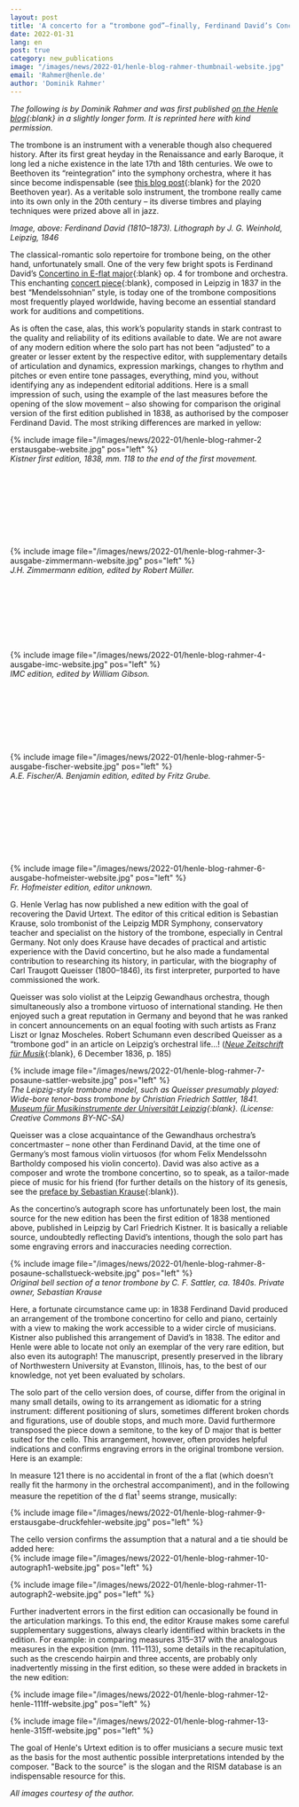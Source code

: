 ```yaml
---
layout: post
title: 'A concerto for a “trombone god”—finally, Ferdinand David’s Concertino op. 4 in Henle Urtext'
date: 2022-01-31
lang: en
post: true
category: new_publications
image: "/images/news/2022-01/henle-blog-rahmer-thumbnail-website.jpg"
email: 'Rahmer@henle.de'
author: 'Dominik Rahmer'
---
```


_The following is by Dominik Rahmer and was first published [on the Henle blog](https://www.henle.de/blog/en/2022/01/17/a-concerto-for-a-trombone-god/){:blank} in a slightly longer form. It is reprinted here with kind permission._

The trombone is an instrument with a venerable though also chequered history. After its first great heyday in the Renaissance and early Baroque, it long led a niche existence in the late 17th and 18th centuries. We owe to Beethoven its “reintegration” into the symphony orchestra, where it has since become indispensable (see [this blog post](https://www.henle.de/blog/de/2020/08/31/die-posaune-in-beethovens-symphonien/){:blank} for the 2020 Beethoven year). As a veritable solo instrument, the trombone really came into its own only in the 20th century – its diverse timbres and playing techniques were prized above all in jazz.  

_Image, above: Ferdinand David (1810–1873). Lithograph by J. G. Weinhold, Leipzig, 1846_  

The classical-romantic solo repertoire for trombone being, on the other hand, unfortunately small. One of the very few bright spots is Ferdinand David’s [Concertino in E-flat major](https://opac.rism.info/search?id=1001004892&View=rism){:blank} op. 4 for trombone and orchestra. This enchanting [concert piece](https://opac.rism.info/search?id=1001004891&View=rism){:blank}, composed in Leipzig in 1837 in the best “Mendelssohnian” style, is today one of the trombone compositions most frequently played worldwide, having become an essential standard work for auditions and competitions.

As is often the case, alas, this work’s popularity stands in stark contrast to the quality and reliability of its editions available to date. We are not aware of any modern edition where the solo part has not been “adjusted” to a greater or lesser extent by the respective editor, with supplementary details of articulation and dynamics, expression markings, changes to rhythm and pitches or even entire tone passages, everything, mind you, without identifying any as independent editorial additions. Here is a small impression of such, using the example of the last measures before the opening of the slow movement – also showing for comparison the original version of the first edition published in 1838, as authorised by the composer Ferdinand David. The most striking differences are marked in yellow:  

{% include image file="/images/news/2022-01/henle-blog-rahmer-2 erstausgabe-website.jpg" pos="left" %}  
_Kistner first edition, 1838, mm. 118 to the end of the first movement._  
&nbsp;  
&nbsp;  
&nbsp;  
&nbsp;  
&nbsp;  
&nbsp;  
&nbsp;  
&nbsp;  

{% include image file="/images/news/2022-01/henle-blog-rahmer-3-ausgabe-zimmermann-website.jpg" pos="left" %}  
_J.H. Zimmermann edition, edited by Robert Müller._  
&nbsp;  
&nbsp;  
&nbsp;  
&nbsp;  
&nbsp;  
&nbsp;  
&nbsp;  
&nbsp;  
{% include image file="/images/news/2022-01/henle-blog-rahmer-4-ausgabe-imc-website.jpg" pos="left" %}  
_IMC edition, edited by William Gibson._
&nbsp;  
&nbsp;  
&nbsp;  
&nbsp;  
&nbsp;  
&nbsp;  
&nbsp;  
&nbsp;   

{% include image file="/images/news/2022-01/henle-blog-rahmer-5-ausgabe-fischer-website.jpg" pos="left" %}  
_A.E. Fischer/A. Benjamin edition, edited by Fritz Grube._  
&nbsp;  
&nbsp;  
&nbsp;  
&nbsp;  
&nbsp;  
&nbsp;  
&nbsp;  
&nbsp;  

{% include image file="/images/news/2022-01/henle-blog-rahmer-6-ausgabe-hofmeister-website.jpg" pos="left" %}  
_Fr. Hofmeister edition, editor unknown._  

G. Henle Verlag has now published a new edition with the goal of recovering the David Urtext. The editor of this critical edition is Sebastian Krause, solo trombonist of the Leipzig MDR Symphony, conservatory teacher and specialist on the history of the trombone, especially in Central Germany. Not only does Krause have decades of practical and artistic experience with the David concertino, but he also made a fundamental contribution to researching its history, in particular, with the biography of Carl Traugott Queisser (1800–1846), its first interpreter, purported to have commissioned the work.  

Queisser was solo violist at the Leipzig Gewandhaus orchestra, though simultaneously also a trombone virtuoso of international standing. He then enjoyed such a great reputation in Germany and beyond that he was ranked in concert announcements on an equal footing with such artists as Franz Liszt or Ignaz Moscheles. Robert Schumann even described Queisser as a “trombone god” in an article on Leipzig’s orchestral life…! ([_Neue Zeitschrift für Musik_](https://www.digitale-sammlungen.de/de/view/bsb10527926?page=194,195){:blank}, 6 December 1836, p. 185)

{% include image file="/images/news/2022-01/henle-blog-rahmer-7-posaune-sattler-website.jpg" pos="left" %}   
_The Leipzig-style trombone model, such as Queisser presumably played: Wide-bore tenor-bass trombone by Christian Friedrich Sattler, 1841. [Museum für Musikinstrumente der Universität Leipzig](https://www.europeana.eu/de/item/09102/_ULEI_M0003731){:blank}. (License: Creative Commons BY-NC-SA)_  

Queisser was a close acquaintance of the Gewandhaus orchestra’s concertmaster – none other than Ferdinand David, at the time one of Germany’s most famous violin virtuosos (for whom Felix Mendelssohn Bartholdy composed his violin concerto). David was also active as a composer and wrote the trombone concertino, so to speak, as a tailor-made piece of music for his friend (for further details on the history of its genesis, see the [preface by Sebastian Krause](https://www.henle.de/media/foreword/1155.pdf){:blank}).  

As the concertino’s autograph score has unfortunately been lost, the main source for the new edition has been the first edition of 1838 mentioned above, published in Leipzig by Carl Friedrich Kistner. It is basically a reliable source, undoubtedly reflecting David’s intentions, though the solo part has some engraving errors and inaccuracies needing correction.  

{% include image file="/images/news/2022-01/henle-blog-rahmer-8-posaune-schallstueck-website.jpg" pos="left" %}  
_Original bell section of a tenor trombone by C. F. Sattler, ca. 1840s. Private owner, Sebastian Krause_  

Here, a fortunate circumstance came up: in 1838 Ferdinand David produced an arrangement of the trombone concertino for cello and piano, certainly with a view to making the work accessible to a wider circle of musicians. Kistner also published this arrangement of David’s in 1838. The editor and Henle were able to locate not only an exemplar of the very rare edition, but also even its autograph! The manuscript, presently preserved in the library of Northwestern University at Evanston, Illinois, has, to the best of our knowledge, not yet been evaluated by scholars.  

The solo part of the cello version does, of course, differ from the original in many small details, owing to its arrangement as idiomatic for a string instrument: different positioning of slurs, sometimes different broken chords and figurations, use of double stops, and much more. David furthermore transposed the piece down a semitone, to the key of D major that is better suited for the cello. This arrangement, however, often provides helpful indications and confirms engraving errors in the original trombone version. Here is an example:  

In measure 121 there is no accidental in front of the a flat (which doesn’t really fit the harmony in the orchestral accompaniment), and in the following measure the repetition of the d flat<sup>1</sup> seems strange, musically:  

{% include image file="/images/news/2022-01/henle-blog-rahmer-9-erstausgabe-druckfehler-website.jpg" pos="left" %}   

The cello version confirms the assumption that a natural and a tie should be added here:  
{% include image file="/images/news/2022-01/henle-blog-rahmer-10-autograph1-website.jpg" pos="left" %}  

{% include image file="/images/news/2022-01/henle-blog-rahmer-11-autograph2-website.jpg" pos="left" %}  

Further inadvertent errors in the first edition can occasionally be found in the articulation markings. To this end, the editor Krause makes some careful supplementary suggestions, always clearly identified within brackets in the edition. For example: in comparing measures 315–317 with the analogous measures in the exposition (mm. 111–113), some details in the recapitulation, such as the crescendo hairpin and three accents, are probably only inadvertently missing in the first edition, so these were added in brackets in the new edition:  

{% include image file="/images/news/2022-01/henle-blog-rahmer-12-henle-111ff-website.jpg" pos="left" %}   

{% include image file="/images/news/2022-01/henle-blog-rahmer-13-henle-315ff-website.jpg" pos="left" %}  

The goal of Henle's Urtext edition is to offer musicians a secure music text as the basis for the most authentic possible interpretations intended by the composer. "Back to the source" is the slogan and the RISM database is an indispensable resource for this.    

_All images courtesy of the author._
